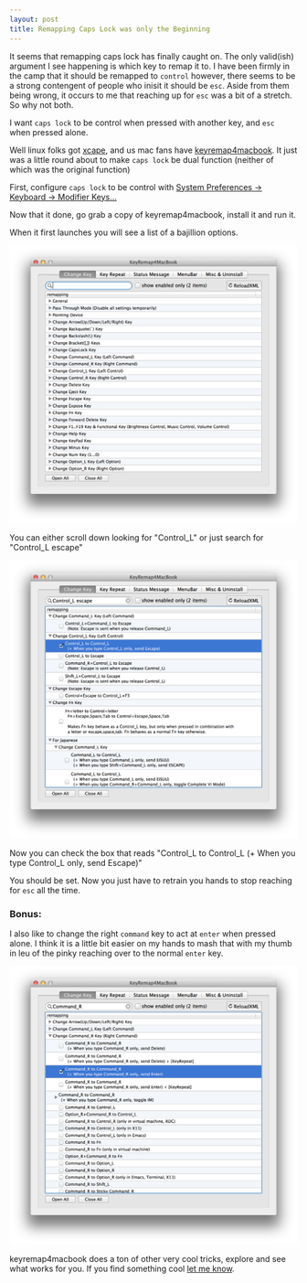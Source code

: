 ```yaml
---
layout: post
title: Remapping Caps Lock was only the Beginning
---
```


It seems that remapping caps lock has finally caught on. The only valid(ish) argument I see happening is which key to remap it to. I have been firmly in the camp that it should be remapped to `control` however, there seems to be a strong contengent of people who inisit it should be `esc`. Aside from them being wrong, it occurs to me that reaching up for `esc` was a bit of a stretch. So why not both.

I want `caps lock` to be control when pressed with another key, and `esc` when pressed alone.

Well linux folks got [xcape](https://github.com/alols/xcape), and us mac fans have [keyremap4macbook](https://pqrs.org/macosx/keyremap4macbook/). It just was a little round about to make `caps lock` be dual function (neither of which was the original function)

First, configure `caps lock` to be control with [System Preferences -> Keyboard -> Modifier Keys...](/2010/12/02/remap-capslock-to-control-on-a-mac.html)

Now that it done, go grab a copy of keyremap4macbook, install it and run it.

When it first launches you will see a list of a bajillion options.

![keyremap4macbook](/images/capslock-02.png)

You can either scroll down looking for "Control\_L" or just search for "Control\_L escape"

![keyremap4macbook](/images/capslock-03.png)

Now you can check the box that reads "Control\_L to Control\_L (+ When you type Control\_L only, send Escape)"

You should be set. Now you just have to retrain you hands to stop reaching for `esc` all the time.

### Bonus:

I also like to change the right `command` key to act at `enter` when pressed alone. I think it is a little bit easier on my hands to mash that with my thumb in leu of the pinky reaching over to the normal `enter` key.

![keyremap4macbook](/images/capslock-04.png)

keyremap4macbook does a ton of other very cool tricks, explore and see what works for you. If you find something cool [let me know](http://twitter.com/crsexton).

